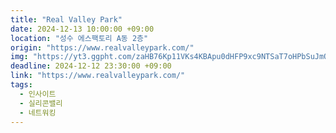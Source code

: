 ```yaml
---
title: "Real Valley Park"
date: 2024-12-13 10:00:00 +09:00
location: "성수 에스팩토리 A동 2층"
origin: "https://www.realvalleypark.com/"
img: "https://yt3.ggpht.com/zaHB76Kp11VKs4KBApu0dHFP9xc9NTSaT7oHPbSuJmOCdkO0wj71OaRRMn3IU1IUDivzeOmNm8fp=s1080-c-fcrop64=1,00000000ffffffff-rw-nd-v1"
deadline: 2024-12-12 23:30:00 +09:00
link: "https://www.realvalleypark.com/"
tags:
  - 인사이트
  - 실리콘밸리
  - 네트워킹
---
```

